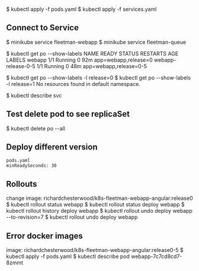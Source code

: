$ kubectl apply -f pods.yaml
$ kubectl apply -f services.yaml 

## Connect to Service
$ minikube service fleetman-webapp
$ minikube service fleetman-queue

$ kubectl get po --show-labels
NAME                 READY   STATUS    RESTARTS   AGE   LABELS
webapp               1/1     Running   0          92m   app=webapp,release=0
webapp-release-0-5   1/1     Running   0          48m   app=webapp,release=0-5

$ kubectl get po --show-labels -l release=0
$ kubectl get po --show-labels -l release=1
No resources found in default namespace.

$ kubectl describe svc

## Test delete pod to see  replicaSet
$ kubectl delete po --all

## Deploy different version
```
pods.yaml
minReadySeconds: 30
```
## Rollouts
change image: richardchesterwood/k8s-fleetman-webapp-angular:release0
$ kubectl rollout status webapp
$ kubectl rollout status deploy webapp
$ kubectl rollout history deploy webapp
$ kubectl rollout undo deploy webapp --to-revision=7
$ kubectl rollout undo deploy webapp

## Error docker images
image: richardchesterwood/k8s-fleetman-webapp-angular:release0-5
$ kubectl apply -f pods.yaml
$ kubectl describe pod webapp-7c7cd8cd7-8zmmt